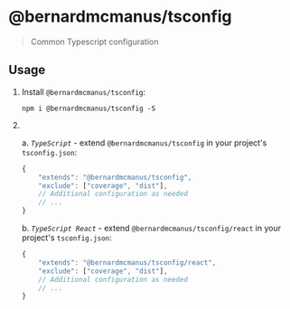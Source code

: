 # @bernardmcmanus/tsconfig

> Common Typescript configuration

## Usage

1. Install `@bernardmcmanus/tsconfig`:

   ```
   npm i @bernardmcmanus/tsconfig -S
   ```

2. <br/>

   a. _`TypeScript`_ - extend `@bernardmcmanus/tsconfig` in your project's `tsconfig.json`:

   ```js
   {
       "extends": "@bernardmcmanus/tsconfig",
       "exclude": ["coverage", "dist"],
       // Additional configuration as needed
       // ...
   }
   ```

   b. _`TypeScript React`_ - extend `@bernardmcmanus/tsconfig/react` in your project's `tsconfig.json`:

   ```js
   {
       "extends": "@bernardmcmanus/tsconfig/react",
       "exclude": ["coverage", "dist"],
       // Additional configuration as needed
       // ...
   }
   ```
